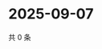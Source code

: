 # 2025-09-07

共 0 条

<!-- BEGIN ZHIHUVIDEO -->
<!-- 最后更新时间 Sun Sep 07 2025 21:15:21 GMT+0800 (China Standard Time) -->

<!-- END ZHIHUVIDEO -->
